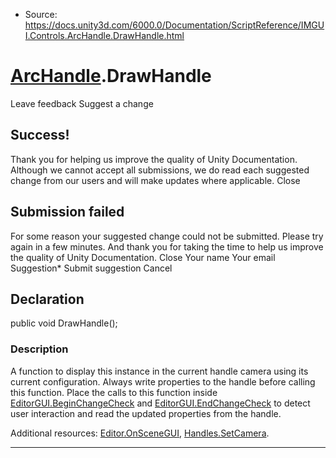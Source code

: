 * Source: https://docs.unity3d.com/6000.0/Documentation/ScriptReference/IMGUI.Controls.ArcHandle.DrawHandle.html

#  [ArcHandle](https://docs.unity3d.com/6000.0/Documentation/ScriptReference/IMGUI.Controls.ArcHandle.html).DrawHandle
Leave feedback
Suggest a change
## Success!
Thank you for helping us improve the quality of Unity Documentation. Although we cannot accept all submissions, we do read each suggested change from our users and will make updates where applicable.
Close
## Submission failed
For some reason your suggested change could not be submitted. Please <a>try again</a> in a few minutes. And thank you for taking the time to help us improve the quality of Unity Documentation.
Close
Your name Your email Suggestion* Submit suggestion
Cancel
## Declaration
public void DrawHandle(); 
### Description
A function to display this instance in the current handle camera using its current configuration.
Always write properties to the handle before calling this function. Place the calls to this function inside [EditorGUI.BeginChangeCheck](https://docs.unity3d.com/6000.0/Documentation/ScriptReference/EditorGUI.BeginChangeCheck.html) and [EditorGUI.EndChangeCheck](https://docs.unity3d.com/6000.0/Documentation/ScriptReference/EditorGUI.EndChangeCheck.html) to detect user interaction and read the updated properties from the handle.  
  
Additional resources: [Editor.OnSceneGUI](https://docs.unity3d.com/6000.0/Documentation/ScriptReference/Editor.OnSceneGUI.html), [Handles.SetCamera](https://docs.unity3d.com/6000.0/Documentation/ScriptReference/Handles.SetCamera.html).
* * *
